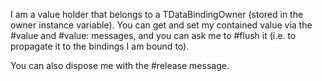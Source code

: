 I am a value holder that belongs to a TDataBindingOwner (stored in the owner instance variable). You can get and set my contained value via the #value and #value: messages, and you can ask me to #flush it (i.e. to propagate it to the bindings I am bound to).

You can also dispose me with the #release message.